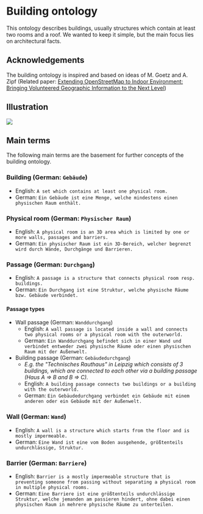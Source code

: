 # Building ontology

This ontology describes buildings, usually structures which contain at least two rooms and a roof. We wanted to keep it simple, but the main focus lies on architectural facts.

## Acknowledgements

The building ontology is inspired and based on ideas of M. Goetz and A. Zipf (Related paper: [Extending OpenStreetMap to Indoor Environment: Bringing Volunteered Geographic Information to the Next Level](http://koenigstuhl.geog.uni-heidelberg.de/publications/2011/Goetz/Goetz-Zipf_2011_IndoorOSM.pdf))

## Illustration

![](https://rawgit.com/AKSW/leds-asp-f-ontologies/master/ontologies/building/diagram.svg)

## Main terms

The following main terms are the basement for further concepts of the building ontology.

### Building (German: `Gebäude`)

* English: `A set which contains at least one physical room.`
* German: `Ein Gebäude ist eine Menge, welche mindestens einen physischen Raum enthält.`

### Physical room (German: `Physischer Raum`)

* English: `A physical room is an 3D area which is limited by one or more walls, passages and barriers.`
* German: `Ein physischer Raum ist ein 3D-Bereich, welcher begrenzt wird durch Wände, Durchgänge und Barrieren.`

### Passage (German: `Durchgang`)

* English: `A passage is a structure that connects physical room resp. buildings.`
* German: `Ein Durchgang ist eine Struktur, welche physische Räume bzw. Gebäude verbindet.`

#### Passage types

- Wall passage (German: `Wanddurchgang`)
  - English: `A wall passage is located inside a wall and connects two physical rooms or a physical room with the outerworld.`
  - German: `Ein Wanddurchgang befindet sich in einer Wand und verbindet entweder zwei physische Räume oder einen physischen Raum mit der Außenwelt.`
- Building passage (German: `Gebäudedurchgang`)
  - *E.g. the "Technisches Rauthaus" in Leipzig which consists of 3 buildings, which are connected to each other via a building passage (Haus A => B and B => C).*
  - English: `A building passage connects two buildings or a building with the outerworld.`
  - German: `Ein Gebäudedurchgang verbindet ein Gebäude mit einem anderen oder ein Gebäude mit der Außenwelt.`

### Wall (German: `Wand`)

* English: `A wall is a structure which starts from the floor and is mostly impermeable.`
* German: `Eine Wand ist eine vom Boden ausgehende, größtenteils undurchlässige, Struktur.`

### Barrier (German: `Barriere`)

* English: `Barrier is a mostly impermeable structure that is preventing someone from passing without separating a physical room in multiple physical rooms.`
* German: `Eine Barriere ist eine größtenteils undurchlässige Struktur, welche jemanden am passieren hindert, ohne dabei einen physischen Raum in mehrere physische Räume zu unterteilen.`

